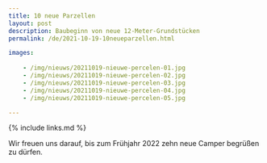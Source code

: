 ```yaml
---
title: 10 neue Parzellen
layout: post
description: Baubeginn von neue 12-Meter-Grundstücken
permalink: /de/2021-10-19-10neueparzellen.html

images:   
  
    - /img/nieuws/20211019-nieuwe-percelen-01.jpg
    - /img/nieuws/20211019-nieuwe-percelen-02.jpg
    - /img/nieuws/20211019-nieuwe-percelen-03.jpg
    - /img/nieuws/20211019-nieuwe-percelen-04.jpg
    - /img/nieuws/20211019-nieuwe-percelen-05.jpg

---
```


{% include links.md %}

Wir freuen uns darauf, bis zum Frühjahr 2022 zehn neue Camper begrüßen zu dürfen.

